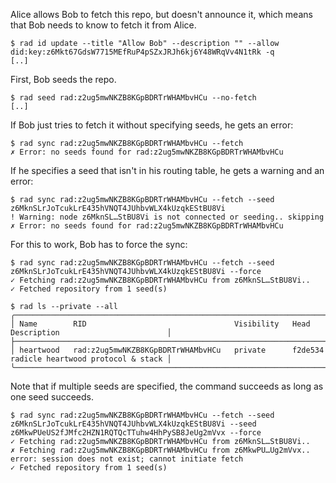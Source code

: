 Alice allows Bob to fetch this repo, but doesn't announce it, which means
that Bob needs to know to fetch it from Alice.

``` ~alice
$ rad id update --title "Allow Bob" --description "" --allow did:key:z6Mkt67GdsW7715MEfRuP4pSZxJRJh6kj6Y48WRqVv4N1tRk -q
[..]
```

First, Bob seeds the repo.

``` ~bob
$ rad seed rad:z2ug5mwNKZB8KGpBDRTrWHAMbvHCu --no-fetch
[..]
```

If Bob just tries to fetch it without specifying seeds, he gets an error:

``` ~bob
$ rad sync rad:z2ug5mwNKZB8KGpBDRTrWHAMbvHCu --fetch
✗ Error: no seeds found for rad:z2ug5mwNKZB8KGpBDRTrWHAMbvHCu
```

If he specifies a seed that isn't in his routing table, he gets a warning and
an error:

``` ~bob
$ rad sync rad:z2ug5mwNKZB8KGpBDRTrWHAMbvHCu --fetch --seed z6MknSLrJoTcukLrE435hVNQT4JUhbvWLX4kUzqkEStBU8Vi
! Warning: node z6MknSL…StBU8Vi is not connected or seeding.. skipping
✗ Error: no seeds found for rad:z2ug5mwNKZB8KGpBDRTrWHAMbvHCu
```

For this to work, Bob has to force the sync:

``` ~bob
$ rad sync rad:z2ug5mwNKZB8KGpBDRTrWHAMbvHCu --fetch --seed z6MknSLrJoTcukLrE435hVNQT4JUhbvWLX4kUzqkEStBU8Vi --force
✓ Fetching rad:z2ug5mwNKZB8KGpBDRTrWHAMbvHCu from z6MknSL…StBU8Vi..
✓ Fetched repository from 1 seed(s)
```

``` ~bob
$ rad ls --private --all
╭───────────────────────────────────────────────────────────────────────────────────────────────────────────╮
│ Name        RID                                 Visibility   Head      Description                        │
├───────────────────────────────────────────────────────────────────────────────────────────────────────────┤
│ heartwood   rad:z2ug5mwNKZB8KGpBDRTrWHAMbvHCu   private      f2de534   radicle heartwood protocol & stack │
╰───────────────────────────────────────────────────────────────────────────────────────────────────────────╯
```

Note that if multiple seeds are specified, the command succeeds as long as one
seed succeeds.

``` ~bob
$ rad sync rad:z2ug5mwNKZB8KGpBDRTrWHAMbvHCu --fetch --seed z6MknSLrJoTcukLrE435hVNQT4JUhbvWLX4kUzqkEStBU8Vi --seed z6MkwPUeUS2fJMfc2HZN1RQTQcTTuhw4HhPySB8JeUg2mVvx --force
✓ Fetching rad:z2ug5mwNKZB8KGpBDRTrWHAMbvHCu from z6MknSL…StBU8Vi..
✗ Fetching rad:z2ug5mwNKZB8KGpBDRTrWHAMbvHCu from z6MkwPU…Ug2mVvx.. error: session does not exist; cannot initiate fetch
✓ Fetched repository from 1 seed(s)
```
